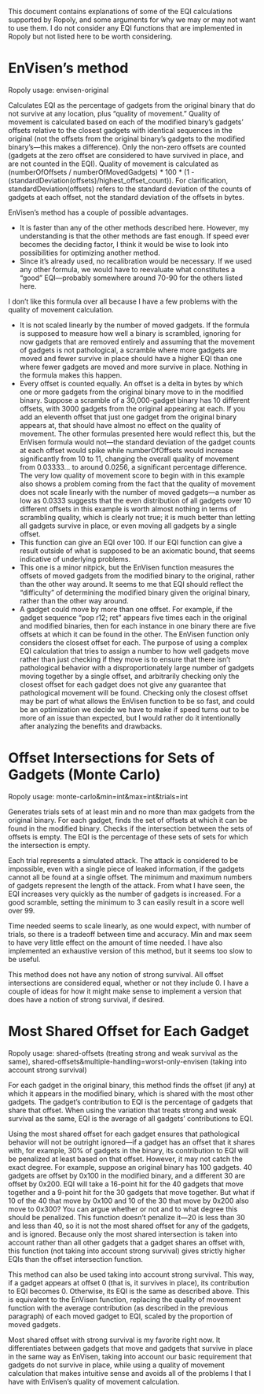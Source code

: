 This document contains explanations of some of the EQI calculations supported by Ropoly, and some arguments for why we may or may not want to use them. I do not consider any EQI functions that are implemented in Ropoly but not listed here to be worth considering.

# EnVisen’s method

Ropoly usage: envisen-original

Calculates EQI as the percentage of gadgets from the original binary that do not survive at any location, plus “quality of movement.” Quality of movement is calculated based on each of the modified binary’s gadgets’ offsets relative to the closest gadgets with identical sequences in the original (not the offsets from the original binary’s gadgets to the modified binary’s—this makes a difference). Only the non-zero offsets are counted (gadgets at the zero offset are considered to have survived in place, and are not counted in the EQI). Quality of movement is calculated as (numberOfOffsets / numberOfMovedGadgets) * 100 * (1 - (standardDeviation(offsets)/highest_offset_count)). For clarification, standardDeviation(offsets) refers to the standard deviation of the counts of gadgets at each offset, not the standard deviation of the offsets in bytes.

EnVisen’s method has a couple of possible advantages.
* It is faster than any of the other methods described here. However, my understanding is that the other methods are fast enough. If speed ever becomes the deciding factor, I think it would be wise to look into possibilities for optimizing another method.
* Since it’s already used, no recalibration would be necessary. If we used any other formula, we would have to reevaluate what constitutes a “good” EQI—probably somewhere around 70-90 for the others listed here.

I don’t like this formula over all because I have a few problems with the quality of movement calculation.
* It is not scaled linearly by the number of moved gadgets. If the formula is supposed to measure how well a binary is scrambled, ignoring for now gadgets that are removed entirely and assuming that the movement of gadgets is not pathological, a scramble where more gadgets are moved and fewer survive in place should have a higher EQI than one where fewer gadgets are moved and more survive in place. Nothing in the formula makes this happen.
* Every offset is counted equally. An offset is a delta in bytes by which one or more gadgets from the original binary move to in the modified binary. Suppose a scramble of a 30,000-gadget binary has 10 different offsets, with 3000 gadgets from the original appearing at each. If you add an eleventh offset that just one gadget from the original binary appears at, that should have almost no effect on the quality of movement. The other formulas presented here would reflect this, but the EnVisen formula would not—the standard deviation of the gadget counts at each offset would spike while numberOfOffsets would increase significantly from 10 to 11, changing the overall quality of movement from 0.03333… to around 0.0256, a significant percentage difference. The very low quality of movement score to begin with in this example also shows a problem coming from the fact that the quality of movement does not scale linearly with the number of moved gadgets—a number as low as 0.0333 suggests that the even distribution of all gadgets over 10 different offsets in this example is worth almost nothing in terms of scrambling quality, which is clearly not true; it is much better than letting all gadgets survive in place, or even moving all gadgets by a single offset.
* This function can give an EQI over 100. If our EQI function can give a result outside of what is supposed to be an axiomatic bound, that seems indicative of underlying problems.
* This one is a minor nitpick, but the EnVisen function measures the offsets of moved gadgets from the modified binary to the original, rather than the other way around. It seems to me that EQI should reflect the “difficulty” of determining the modified binary given the original binary, rather than the other way around.
* A gadget could move by more than one offset. For example, if the gadget sequence “pop r12; ret” appears five times each in the original and modified binaries, then for each instance in one binary there are five offsets at which it can be found in the other. The EnVisen function only considers the closest offset for each. The purpose of using a complex EQI calculation that tries to assign a number to how well gadgets move rather than just checking if they move is to ensure that there isn’t pathological behavior with a disproportionately large number of gadgets moving together by a single offset, and arbitrarily checking only the closest offset for each gadget does not give any guarantee that pathological movement will be found. Checking only the closest offset may be part of what allows the EnVisen function to be so fast, and could be an optimization we decide we have to make if speed turns out to be more of an issue than expected, but I would rather do it intentionally after analyzing the benefits and drawbacks.

# Offset Intersections for Sets of Gadgets (Monte Carlo)

Ropoly usage: monte-carlo&min=int&max=int&trials=int

Generates trials sets of at least min and no more than max gadgets from the original binary. For each gadget, finds the set of offsets at which it can be found in the modified binary. Checks if the intersection between the sets of offsets is empty. The EQI is the percentage of these sets of sets for which the intersection is empty.

Each trial represents a simulated attack. The attack is considered to be impossible, even with a single piece of leaked information, if the gadgets cannot all be found at a single offset. The minimum and maximum numbers of gadgets represent the length of the attack. From what I have seen, the EQI increases very quickly as the number of gadgets is increased. For a good scramble, setting the minimum to 3 can easily result in a score well over 99.

Time needed seems to scale linearly, as one would expect, with number of trials, so there is a tradeoff between time and accuracy. Min and max seem to have very little effect on the amount of time needed. I have also implemented an exhaustive version of this method, but it seems too slow to be useful.

This method does not have any notion of strong survival. All offset intersections are considered equal, whether or not they include 0. I have a couple of ideas for how it might make sense to implement a version that does have a notion of strong survival, if desired.

# Most Shared Offset for Each Gadget

Ropoly usage: shared-offsets (treating strong and weak survival as the same), shared-offsets&multiple-handling=worst-only-envisen (taking into account strong survival)

For each gadget in the original binary, this method finds the offset (if any) at which it appears in the modified binary, which is shared with the most other gadgets. The gadget’s contribution to EQI is the percentage of gadgets that share that offset. When using the variation that treats strong and weak survival as the same, EQI is the average of all gadgets’ contributions to EQI.

Using the most shared offset for each gadget ensures that pathological behavior will not be outright ignored—if a gadget has an offset that it shares with, for example, 30% of gadgets in the binary, its contribution to EQI will be penalized at least based on that offset. However, it may not catch the exact degree. For example, suppose an original binary has 100 gadgets. 40 gadgets are offset by 0x100 in the modified binary, and a different 30 are offset by 0x200. EQI will take a 16-point hit for the 40 gadgets that move together and a 9-point hit for the 30 gadgets that move together. But what if 10 of the 40 that move by 0x100 and 10 of the 30 that move by 0x200 also move to 0x300? You can argue whether or not and to what degree this should be penalized. This function doesn’t penalize it—20 is less than 30 and less than 40, so it is not the most shared offset for any of the gadgets, and is ignored. Because only the most shared intersection is taken into account rather than all other gadgets that a gadget shares an offset with, this function (not taking into account strong survival) gives strictly higher EQIs than the offset intersection function.

This method can also be used taking into account strong survival. This way, if a gadget appears at offset 0 (that is, it survives in place), its contribution to EQI becomes 0. Otherwise, its EQI is the same as described above. This is equivalent to the EnVisen function, replacing the quality of movement function with the average contribution (as described in the previous paragraph) of each moved gadget to EQI, scaled by the proportion of moved gadgets.

Most shared offset with strong survival is my favorite right now. It differentiates between gadgets that move and gadgets that survive in place in the same way as EnVisen, taking into account our basic requirement that gadgets do not survive in place, while using a quality of movement calculation that makes intuitive sense and avoids all of the problems I that I have with EnVisen’s quality of movement calculation.
